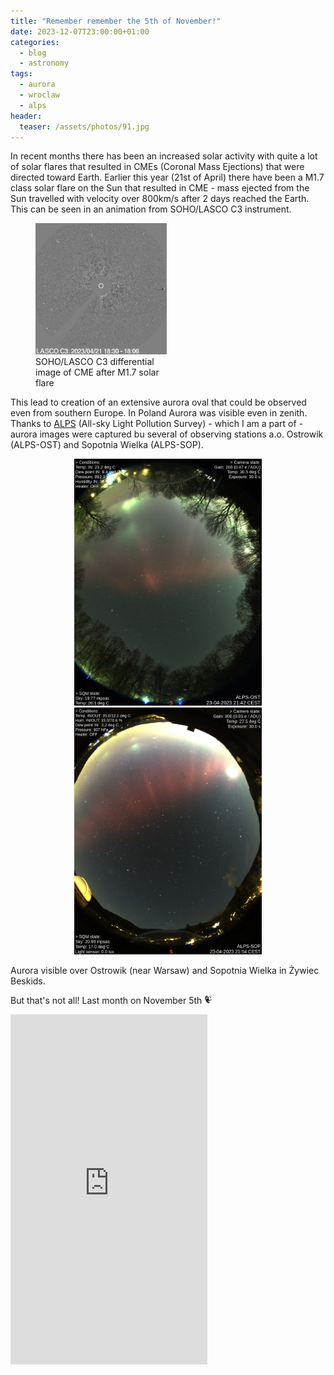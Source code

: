```yaml
---
title: "Remember remember the 5th of November!"
date: 2023-12-07T23:00:00+01:00
categories:
  - blog
  - astronomy
tags:
  - aurora
  - wroclaw
  - alps
header:
  teaser: /assets/photos/91.jpg
---
```

In recent months there has been an increased solar activity with quite a lot of solar flares that resulted in CMEs (Coronal Mass Ejections) that were directed toward Earth. Earlier this year (21st of April) there have been a M1.7 class solar flare on the Sun that resulted in CME - mass ejected from the Sun travelled with velocity over 800km/s after 2 days reached the Earth. This can be seen in an animation from  SOHO/LASCO C3 instrument. 
<figure style="width: 15em">
  <a href="/assets/images/cme_full_halo.gif"><img src="/assets/images/cme_full_halo.gif"></a>
  <figcaption>SOHO/LASCO C3 differential image of CME after M1.7 solar flare</figcaption>
</figure>

This lead to creation of an extensive aurora oval that could be observed even from southern Europe. In Poland Aurora was visible even in zenith. Thanks to <a target="_blank" href="http://alps.astro.uni.wroc.pl">ALPS</a> (All-sky Light Pollution Survey) - which I am a part of - aurora images were captured bu several of observing stations a.o. Ostrowik (ALPS-OST) and Sopotnia Wielka (ALPS-SOP).
  <p float="left" align="middle">
    <a href="/assets/images/alps-ost.png"><img src="/assets/images/alps-ost.png" width="300" /></a>
    <a href="/assets/images/alps-sop.png"><img src="/assets/images/alps-sop.png" width="300" /> </a>
  </p>  
  <figcaption>Aurora visible over Ostrowik (near Warsaw) and Sopotnia Wielka in Żywiec Beskids.</figcaption>

  But that's not all! Last month on November 5th <img src="/assets/images/guy_fawkes_100px.png" style="height: 1em; display: inline-block;">
<iframe width="315" height="560" src="https://youtube.com/embed/cWNfCb1RjyI?feature=shared" title="YouTube video player" frameborder="0" allow="accelerometer; autoplay; clipboard-write; encrypted-media; gyroscope; picture-in-picture; web-share" allowfullscreen></iframe>


<!-- An opportunity to watch a bright comet does not come often. The last one was called __C/1995 O1__ or simply __Comet Hale-Bopp__. It was visible to the naked eye for 18 months!

The hero of this post is not as bright as Hale-Bopp but also can be seen by naked eye. __Comet NEOWISE__ or __C/2020 F3 (NEOWISE)__ is already circumpolar object (in Poland, at the time of writing this post) which means it does not set. It can be seen during whole night over the northern horizon. Comet was discovered March 27, 2020 and two tails (dust and ion) can be seen. The first one by eye and second one in photographs. The nucleus is estimated to be about 5km. As of 16 July brightness was about 2-2.5 mag.

<figure>
    <a href="/assets/images/lightcurve_20200718-120038.png"><img src="/assets/images/lightcurve_20200718-120038.png"></a>
    <figcaption>Light-curve of C/2020 F3 (NEOWISE) (Jul 18, 2020).<br>Source: <a href="https://cobs.si">COBS/Crni Vrh Observatory</a></figcaption>
</figure>

Recently, I had the opportunity to capture __C/2020 F3 (NEOWISE)__ at <a href="http://oab.astro.uni.wroc.pl">Bialkow Observatory</a>. Despite the comet's low altitude, sky in Bialkow is really dark. Along with cloudless nights, conditions for observations were excellent. Below is the photogpraph that I was able to take. Two tails are visible, bright dust one and faint bluish ion tail.
<figure>
    <a href="/assets/photos/5.jpg"><img src="/assets/photos/5.jpg"></a>
    <figcaption>C/2020 F3 (NEOWISE) (Jul 14, 2020). Details:
    <li>Camera: Nikon D610</li>
    <li>Lens: Tamron SP 24-70 mm f/2.8 VC USD G2</li>
    <li>Image settings: 9x6s@70mm f/2.8, ISO 6400</li>
    </figcaption>
</figure>

Other photos are present in [gallery][gallery-url]. I strongly encourage everyone to see this gorgeous comet. ☄️

[gallery-url]: /gallery/ -->